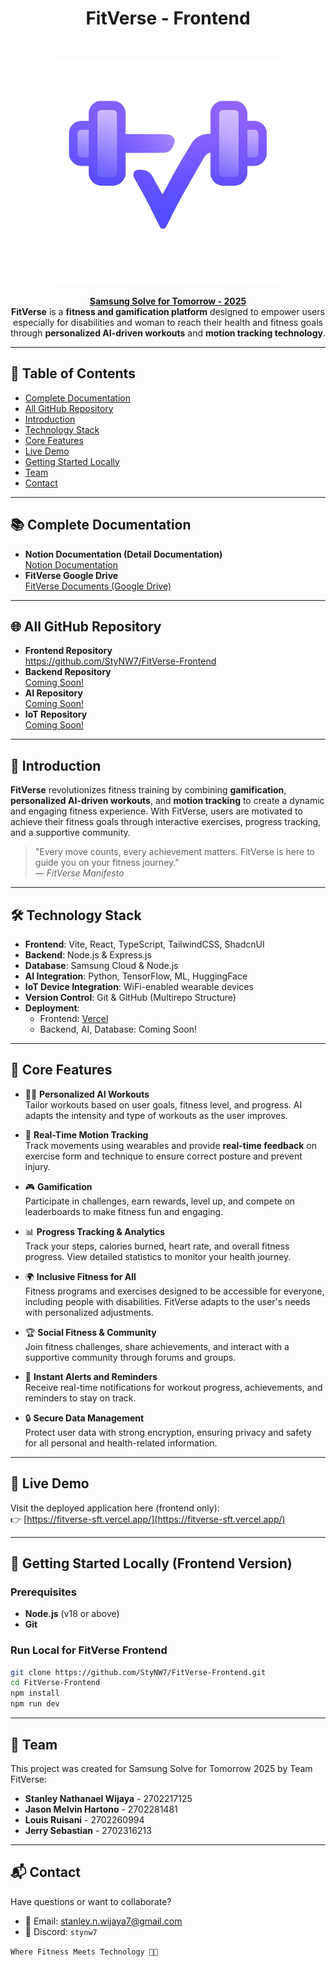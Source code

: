 <h1 align="center"> FitVerse - Frontend </h1> <br>
<p align="center">
  <a href="">
    <img alt="FitVerse" title="FitVerse" src="public/images/logo.png" width="360px">
  </a>
</p>

<p align="center">
  <a href="https://www.samsung.com/id/solvefortomorrow" target="_blank"><b>Samsung Solve for Tomorrow - 2025</b></a><br>
  <b>FitVerse</b> is a <b>fitness and gamification platform</b> designed to empower users especially for disabilities and woman to reach their health and fitness goals through <b>personalized AI-driven workouts</b> and <b>motion tracking technology</b>.
</p>

---

## 📃 Table of Contents
- [Complete Documentation](#📚-complete-documentation)
- [All GitHub Repository](#🌐-all-github-repository)
- [Introduction](#🌟-introduction)
- [Technology Stack](#🛠️-technology-stack)
- [Core Features](#🧩-core-features)
- [Live Demo](#🚀-live-demo)
- [Getting Started Locally](#🧰-getting-started-locally-frontend-version)
- [Team](#👥-team)
- [Contact](#📬-contact)


---

## 📚 Complete Documentation

<ul>
    <li><b>Notion Documentation (Detail Documentation)</b></li>
    <a href="https://stanley-n-wijaya.notion.site/FitVerse-Documentation-1df73555b71f80fd9fd9dbfc655ce5a7?pvs=4">Notion Documentation</a>
    <!-- <li><b>Demo Video</b></li>
    <a href="">Link Demo Video</a> -->
    <li><b>FitVerse Google Drive</b></li>
    <a href="https://drive.google.com/drive/folders/1Slexo254LAhwieCQazA-peBe4Vl8fZJ5?usp=sharing">FitVerse Documents (Google Drive)</a>
</ul>

---

## 🌐 All GitHub Repository

<ul>
    <!-- <li><b>Main Repository</b></li>
    <a href="https://github.com/StyNW7/FitVerse">https://github.com/StyNW7/FitVerse</a> -->
    <li><b>Frontend Repository</b></li>
    <a href="https://github.com/StyNW7/FitVerse-Frontend">https://github.com/StyNW7/FitVerse-Frontend</a>
    <li><b>Backend Repository</b></li>
    <a href="#">Coming  Soon!</a>
    <li><b>AI Repository</b></li>
    <a href="#">Coming  Soon!</a>
    <li><b>IoT Repository</b></li>
    <a href="#">Coming  Soon!</a>
</ul>

---


## 🌟 Introduction
**FitVerse** revolutionizes fitness training by combining **gamification**, **personalized AI-driven workouts**, and **motion tracking** to create a dynamic and engaging fitness experience. With FitVerse, users are motivated to achieve their fitness goals through interactive exercises, progress tracking, and a supportive community.
> "Every move counts, every achievement matters. FitVerse is here to guide you on your fitness journey."  
> — *FitVerse Manifesto*

---

## 🛠️ Technology Stack
- **Frontend**: Vite, React, TypeScript, TailwindCSS, ShadcnUI
- **Backend**: Node.js & Express.js
- **Database**: Samsung Cloud & Node.js
- **AI Integration**: Python, TensorFlow, ML, HuggingFace
- **IoT Device Integration**: WiFi-enabled wearable devices
- **Version Control**: Git & GitHub (Multirepo Structure)
- **Deployment**:
  - Frontend: [Vercel](https://vercel.com)
  - Backend, AI, Database: Coming Soon!

---

## 🧩 Core Features

- 🏋️‍♂️ **Personalized AI Workouts**  
  Tailor workouts based on user goals, fitness level, and progress. AI adapts the intensity and type of workouts as the user improves.

- 🤖 **Real-Time Motion Tracking**  
  Track movements using wearables and provide **real-time feedback** on exercise form and technique to ensure correct posture and prevent injury.

- 🎮 **Gamification**  
  Participate in challenges, earn rewards, level up, and compete on leaderboards to make fitness fun and engaging.

- 📊 **Progress Tracking & Analytics**  
  Track your steps, calories burned, heart rate, and overall fitness progress. View detailed statistics to monitor your health journey.

- 🌍 **Inclusive Fitness for All**  
  Fitness programs and exercises designed to be accessible for everyone, including people with disabilities. FitVerse adapts to the user's needs with personalized adjustments.

- 🏆 **Social Fitness & Community**  
  Join fitness challenges, share achievements, and interact with a supportive community through forums and groups.

- 🚨 **Instant Alerts and Reminders**  
  Receive real-time notifications for workout progress, achievements, and reminders to stay on track.

- 🔒 **Secure Data Management**  
  Protect user data with strong encryption, ensuring privacy and safety for all personal and health-related information.

---

## 🚀 Live Demo
Visit the deployed application here (frontend only):
<br>
👉 [https://fitverse-sft.vercel.app/](https://fitverse-sft.vercel.app/)

---

## 🧰 Getting Started Locally (Frontend Version)

### Prerequisites
- **Node.js** (v18 or above)
- **Git**

### Run Local for FitVerse Frontend
```bash
git clone https://github.com/StyNW7/FitVerse-Frontend.git
cd FitVerse-Frontend
npm install
npm run dev
```

---

## 👥 Team
This project was created for Samsung Solve for Tomorrow 2025 by Team FitVerse:

- **Stanley Nathanael Wijaya** - 2702217125
- **Jason Melvin Hartono** - 2702281481
- **Louis Ruisani** - 2702260994
- **Jerry Sebastian** - 2702316213

---

## 📬 Contact
Have questions or want to collaborate?

- 📧 Email: stanley.n.wijaya7@gmail.com
- 💬 Discord: `stynw7`

<code>Where Fitness Meets Technology 🏅🔥</code>